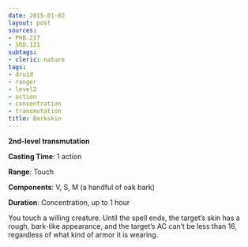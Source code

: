 ```yaml
---
date: 2015-01-02
layout: post
sources:
- PHB.217
- SRD.121
subtags:
- cleric: nature
tags:
- druid
- ranger
- level2
- action
- concentration
- transmutation
title: Barkskin
---
```


**2nd-level transmutation**

**Casting Time**: 1 action

**Range**: Touch

**Components**: V, S, M (a handful of oak bark)

**Duration**: Concentration, up to 1 hour

You touch a willing creature. Until the spell ends, the target’s skin has a rough, bark-like appearance, and the target’s AC can’t be less than 16, regardless of what kind of armor it is wearing.

